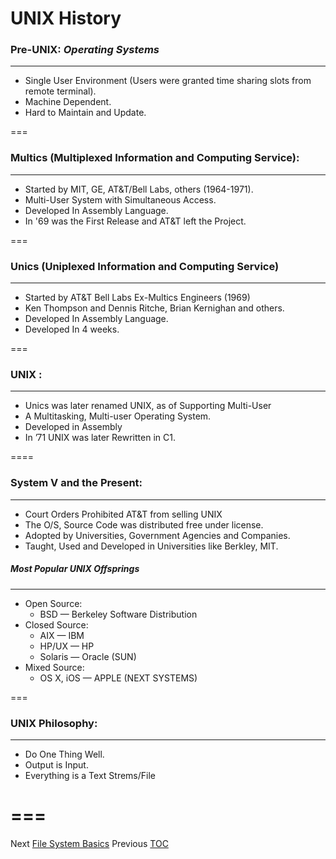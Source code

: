 # UNIX History

### Pre-UNIX: _Operating Systems_
---
- Single User Environment (Users were granted time sharing slots from remote terminal).
- Machine Dependent.
- Hard to Maintain and Update.

===

### Multics (Multiplexed Information and Computing Service):
---
- Started by MIT, GE,  AT&T/Bell Labs,  others (1964-1971).
- Multi-User System with Simultaneous Access.
- Developed In Assembly Language.
- In '69 was the First Release and AT&T left the Project.

===

### Unics (Uniplexed Information and Computing Service)
----
- Started by AT&T Bell Labs Ex-Multics Engineers (1969)
- Ken Thompson and Dennis Ritche, Brian Kernighan and others.
- Developed In Assembly Language.
- Developed In 4 weeks.

===

### UNIX : 
---
- Unics was later renamed UNIX,  as of Supporting Multi-User
- A Multitasking, Multi-user Operating System.
- Developed in Assembly 
- In ’71 UNIX was later Rewritten in  C1.

====

### System V and the Present:
---
- Court Orders Prohibited AT&T from selling UNIX
- The O/S, Source Code was distributed free under license.
- Adopted by Universities, Government Agencies and Companies.
- Taught, Used and Developed  in Universities like Berkley, MIT.

##### Most Popular UNIX Offsprings
---
- Open Source:
  - BSD — Berkeley Software Distribution
- Closed Source:
  - AIX — IBM
  - HP/UX — HP
  - Solaris — Oracle (SUN)
- Mixed Source:
  - OS X, iOS — APPLE (NEXT SYSTEMS)

===

### UNIX Philosophy:
---
- Do One Thing Well.
- Output is Input.
- Everything is a Text Strems/File

===
===

Next [File System Basics](FS-BASICS.md)
Previous [TOC](README.md)
